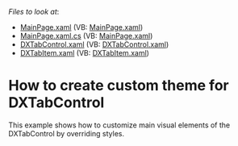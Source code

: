 <!-- default file list -->
*Files to look at*:

* [MainPage.xaml](./CS/DXTabControlTheming/MainPage.xaml) (VB: [MainPage.xaml](./VB/DXTabControlTheming/MainPage.xaml))
* [MainPage.xaml.cs](./CS/DXTabControlTheming/MainPage.xaml.cs) (VB: [MainPage.xaml](./VB/DXTabControlTheming/MainPage.xaml))
* [DXTabControl.xaml](./CS/DXTabControlTheming/Themes/DXTabControl.xaml) (VB: [DXTabControl.xaml](./VB/DXTabControlTheming/Themes/DXTabControl.xaml))
* [DXTabItem.xaml](./CS/DXTabControlTheming/Themes/DXTabItem.xaml) (VB: [DXTabItem.xaml](./VB/DXTabControlTheming/Themes/DXTabItem.xaml))
<!-- default file list end -->
# How to create custom theme for DXTabControl


<p>This example shows how to customize main visual elements of the DXTabControl by overriding styles.</p>

<br/>


